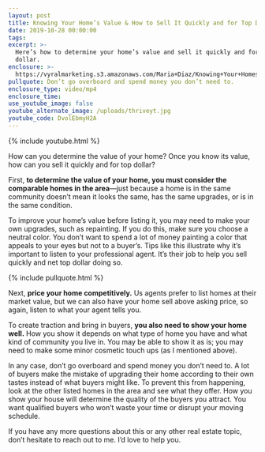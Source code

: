 ```yaml
---
layout: post
title: Knowing Your Home’s Value & How to Sell It Quickly and for Top Dollar
date: 2019-10-28 00:00:00
tags:
excerpt: >-
  Here’s how to determine your home’s value and sell it quickly and for top
  dollar.
enclosure: >-
  https://vyralmarketing.s3.amazonaws.com/Maria+Diaz/Knowing+Your+Homes+Value+%26+How+to+Sell+It+Quickly+and+for+Top+Dollar.mp4
pullquote: Don’t go overboard and spend money you don’t need to.
enclosure_type: video/mp4
enclosure_time:
use_youtube_image: false
youtube_alternate_image: /uploads/thriveyt.jpg
youtube_code: DvolEbmyH2A
---
```


{% include youtube.html %}

How can you determine the value of your home? Once you know its value, how can you sell it quickly and for top dollar?&nbsp;

First, **to determine the value of your home, you must consider the comparable homes in the area**—just because a home is in the same community doesn’t mean it looks the same, has the same upgrades, or is in the same condition.

To improve your home’s value before listing it, you may need to make your own upgrades, such as repainting. If you do this, make sure you choose a neutral color. You don’t want to spend a lot of money painting a color that appeals to your eyes but not to a buyer’s. Tips like this illustrate why it’s important to listen to your professional agent. It’s their job to help you sell quickly and net top dollar doing so.

{% include pullquote.html %}

Next, **price your home competitively.** Us agents prefer to list homes at their market value, but we can also have your home sell above asking price, so again, listen to what your agent tells you.&nbsp;

To create traction and bring in buyers, **you also need to show your home well.** How you show it depends on what type of home you have and what kind of community you live in. You may be able to show it as is; you may need to make some minor cosmetic touch ups (as I mentioned above).&nbsp;

In any case, don’t go overboard and spend money you don’t need to. A lot of buyers make the mistake of upgrading their home according to their own tastes instead of what buyers might like. To prevent this from happening, look at the other listed homes in the area and see what they offer. How you show your house will determine the quality of the buyers you attract. You want qualified buyers who won’t waste your time or disrupt your moving schedule.

If you have any more questions about this or any other real estate topic, don’t hesitate to reach out to me. I’d love to help you.